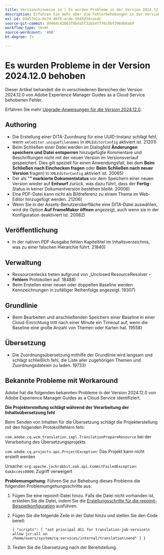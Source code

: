 ```yaml
---
title: Versionshinweise zu | Es wurden Probleme in der Version 2024.12.0 von Adobe Experience Manager Guides behoben
description: Erfahren Sie mehr über die Fehlerbehebungen in der Version 2024.12.0 von Adobe Experience Manager Guides as a Cloud Service.
exl-id: 04a57e1a-6e74-46f6-acde-5045d3dcacdc
source-git-commit: dd404c42863f0b4a5f31b54f770c0bf296d68ab9
workflow-type: tm+mt
source-wordcount: '408'
ht-degree: 1%

---
```


# Es wurden Probleme in der Version 2024.12.0 behoben

Dieser Artikel behandelt die in verschiedenen Bereichen der Version 2024.12.0 von Adobe Experience Manager Guides as a Cloud Service behobenen Fehler.

Erfahren Sie mehr [Upgrade-Anweisungen für die Version 2024.12.0](./upgrade-instructions-2024-12-0.md).

## Authoring

- Die Erstellung einer DITA-Zuordnung für eine UUID-Instanz schlägt fehl, wenn `xmleditor.uniquefilenames` in `XMLEditorConfig` aktiviert ist. 21201)
- Beim Schließen einer Datei werden im Dialogfeld **Änderungen speichern und Datei entsperren** hinzugefügte Kommentare und Beschriftungen nicht mit der neuen Version im Versionsverlauf gespeichert. Dies gilt speziell für einen Anwendungsfall, bei dem **Beim Schließen nach Einchecken fragen** oder **Beim Schließen nach neuer Version** fragen) in `XMLEditorConfig` aktiviert ist. 20065)
- Der als &quot;**&quot; markierte Dokumentstatus** vor dem Speichern einer neuen Version wieder auf **Entwurf** zurück, was dazu führt, dass der **Fertig**-Status in keiner Dokumentversion bestehen bleibt. 20006)
- Eine PDF-Datei kann nicht als Bildreferenz zu einem Thema im Web-Editor hinzugefügt werden. 21206)
- Wenn Sie in der Assets-Benutzeroberfläche eine DITA-Datei auswählen, wird die Option **Auf FrameMaker öffnen** angezeigt, auch wenn sie in der Konfiguration deaktiviert ist. 20082)

## Veröffentlichung

- In der nativen PDF-Ausgabe fehlen Kapiteltitel im Inhaltsverzeichnis, was zu einer falschen Hierarchie führt. 21840)


## Verwaltung

- Ressourcenlecks treten aufgrund von „Unclosed ResourceResolver **-Fehlern** Protokollen auf. 18488)
- Beim Erstellen einer neuen oder doppelten Baseline werden Kennzeichnungen in zufälliger Reihenfolge angezeigt. 19307)


## Grundlinie

- Beim Bearbeiten und anschließenden Speichern einer Baseline in einer Cloud-Einrichtung tritt nach einer Minute ein Timeout auf, wenn die Baseline eine große Anzahl von Themen oder Karten hat. 19558)

## Übersetzung

- Die Zuordnungsübersetzung mithilfe der Grundlinie wird langsam und schlägt schließlich fehl, die Liste aller zugehörigen Themen und Zuordnungsdateien zu laden. 19733)

## Bekannte Probleme mit Workaround

Adobe hat die folgenden bekannten Probleme in der Version 2024.12.0 von Adobe Experience Manager Guides as a Cloud Service identifiziert.

**Die Projekterstellung schlägt während der Verarbeitung der Inhaltsübersetzung fehl**

Beim Senden von Inhalten für die Übersetzung schlägt die Projekterstellung mit den folgenden Protokollfehlern fehl:

`com.adobe.cq.wcm.translation.impl.TranslationPrepareResource` bei der Verarbeitung des Übersetzungsprojekts

`com.adobe.cq.projects.api.ProjectException`: Das Projekt kann nicht erstellt werden

Ursache: `org.apache.jackrabbit.oak.api.CommitFailedException`: `OakAccess0000`: Zugriff verweigert


**Problemumgehung**: Führen Sie zur Behebung dieses Problems die folgenden Problemumgehungsschritte aus:

1. Fügen Sie eine repoinit-Datei hinzu. Falls die Datei nicht vorhanden ist, erstellen Sie die Datei, indem Sie die [Erstellungsschritte für die repoinit-Beispielkonfiguration](https://experienceleaguecommunities.adobe.com/t5/adobe-experience-cloud-questions/repoinit-configuration-for-property-set-on-aem-as-cloud-service/m-p/438854) ausführen.
2. Fügen Sie die folgende Zeile in der Datei hinzu und stellen Sie den Code bereit:

   ```
   { "scripts": [ "set principal ACL for translation-job-service\n allow jcr:all on /home/users/system/cq:services/internal/translation\nend" ] }
   ```

3. Testen Sie die Übersetzung nach der Bereitstellung.

